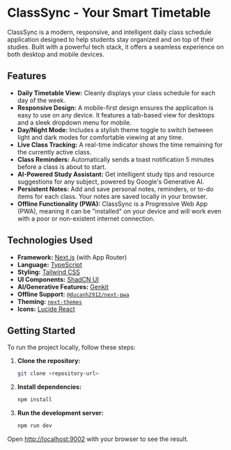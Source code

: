# ClassSync - Your Smart Timetable

ClassSync is a modern, responsive, and intelligent daily class schedule application designed to help students stay organized and on top of their studies. Built with a powerful tech stack, it offers a seamless experience on both desktop and mobile devices.

## Features

- **Daily Timetable View:** Cleanly displays your class schedule for each day of the week.
- **Responsive Design:** A mobile-first design ensures the application is easy to use on any device. It features a tab-based view for desktops and a sleek dropdown menu for mobile.
- **Day/Night Mode:** Includes a stylish theme toggle to switch between light and dark modes for comfortable viewing at any time.
- **Live Class Tracking:** A real-time indicator shows the time remaining for the currently active class.
- **Class Reminders:** Automatically sends a toast notification 5 minutes before a class is about to start.
- **AI-Powered Study Assistant:** Get intelligent study tips and resource suggestions for any subject, powered by Google's Generative AI.
- **Persistent Notes:** Add and save personal notes, reminders, or to-do items for each class. Your notes are saved locally in your browser.
- **Offline Functionality (PWA):** ClassSync is a Progressive Web App (PWA), meaning it can be "installed" on your device and will work even with a poor or non-existent internet connection.

## Technologies Used

- **Framework:** [Next.js](https://nextjs.org/) (with App Router)
- **Language:** [TypeScript](https://www.typescriptlang.org/)
- **Styling:** [Tailwind CSS](https://tailwindcss.com/)
- **UI Components:** [ShadCN UI](https://ui.shadcn.com/)
- **AI/Generative Features:** [Genkit](https://firebase.google.com/docs/genkit)
- **Offline Support:** [`@ducanh2912/next-pwa`](https://www.npmjs.com/package/@ducanh2912/next-pwa)
- **Theming:** [`next-themes`](https://www.npmjs.com/package/next-themes)
- **Icons:** [Lucide React](https://lucide.dev/)

## Getting Started

To run the project locally, follow these steps:

1.  **Clone the repository:**
    ```bash
    git clone <repository-url>
    ```

2.  **Install dependencies:**
    ```bash
    npm install
    ```

3.  **Run the development server:**
    ```bash
    npm run dev
    ```

Open [http://localhost:9002](http://localhost:9002) with your browser to see the result.
